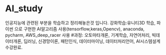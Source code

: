 # AI_study
인공지능에 관련된 부분을 학습하고 정리해놓은것 입니다. 
강화학습:유니티3D 학습, 파이썬 으로 구현한 AI알고리즘 사용(tensorflow,keras,Opencv), anaconda, pycharm, AWS_deep_racer 사용
#과정: 오토마타개론, 기계학습, 자연어처리, 빅데이터개론, 딥러닝, 신경망이론, 패턴인식, 데이터마이닝, 데이터처리언어, AI시스템설계 수강완료.
